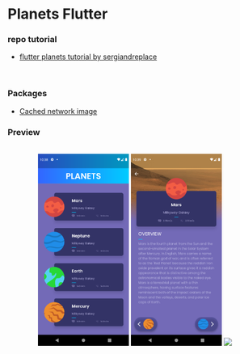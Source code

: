 # Planets Flutter

### repo tutorial

- [flutter planets tutorial by sergiandreplace](https://github.com/sergiandreplace/flutter_planets_tutorial)

<br>

### Packages

- [Cached network image](https://pub.dev/packages/cached_network_image)

### Preview
<br>
<div align="center">
    <img src="screens/preview-home.png" width="180"/>
    <img src="screens/preview-details.png" width="180"/>
    <img src="screens/preview-gif.gif" width="180"/>
</div>

